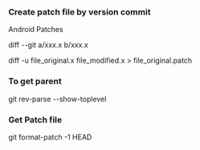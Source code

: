 ### Create patch file by version commit

Android Patches

diff --git a/xxx.x b/xxx.x

diff -u file_original.x file_modified.x > file_original.patch

### To get parent

git rev-parse --show-toplevel

### Get Patch file

git format-patch -1 HEAD
